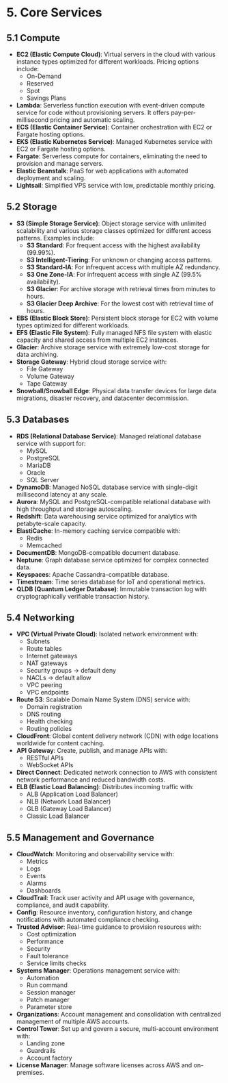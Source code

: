 # 5. Core Services

## 5.1 Compute
- **EC2 (Elastic Compute Cloud)**: Virtual servers in the cloud with various instance types optimized for different workloads. Pricing options include:
  - On-Demand
  - Reserved
  - Spot
  - Savings Plans
- **Lambda**: Serverless function execution with event-driven compute service for code without provisioning servers. It offers pay-per-millisecond pricing and automatic scaling.
- **ECS (Elastic Container Service)**: Container orchestration with EC2 or Fargate hosting options.
- **EKS (Elastic Kubernetes Service)**: Managed Kubernetes service with EC2 or Fargate hosting options.
- **Fargate**: Serverless compute for containers, eliminating the need to provision and manage servers.
- **Elastic Beanstalk**: PaaS for web applications with automated deployment and scaling.
- **Lightsail**: Simplified VPS service with low, predictable monthly pricing.

## 5.2 Storage
- **S3 (Simple Storage Service)**: Object storage service with unlimited scalability and various storage classes optimized for different access patterns. Examples include:
  - **S3 Standard**: For frequent access with the highest availability (99.99%).
  - **S3 Intelligent-Tiering**: For unknown or changing access patterns.
  - **S3 Standard-IA**: For infrequent access with multiple AZ redundancy.
  - **S3 One Zone-IA**: For infrequent access with single AZ (99.5% availability).
  - **S3 Glacier**: For archive storage with retrieval times from minutes to hours.
  - **S3 Glacier Deep Archive**: For the lowest cost with retrieval time of hours.
- **EBS (Elastic Block Store)**: Persistent block storage for EC2 with volume types optimized for different workloads.
- **EFS (Elastic File System)**: Fully managed NFS file system with elastic capacity and shared access from multiple EC2 instances.
- **Glacier**: Archive storage service with extremely low-cost storage for data archiving.
- **Storage Gateway**: Hybrid cloud storage service with:
  - File Gateway
  - Volume Gateway
  - Tape Gateway
- **Snowball/Snowball Edge**: Physical data transfer devices for large data migrations, disaster recovery, and datacenter decommission.

## 5.3 Databases
- **RDS (Relational Database Service)**: Managed relational database service with support for:
  - MySQL
  - PostgreSQL
  - MariaDB
  - Oracle
  - SQL Server
- **DynamoDB**: Managed NoSQL database service with single-digit millisecond latency at any scale.
- **Aurora**: MySQL and PostgreSQL-compatible relational database with high throughput and storage autoscaling.
- **Redshift**: Data warehousing service optimized for analytics with petabyte-scale capacity.
- **ElastiCache**: In-memory caching service compatible with:
  - Redis
  - Memcached
- **DocumentDB**: MongoDB-compatible document database.
- **Neptune**: Graph database service optimized for complex connected data.
- **Keyspaces**: Apache Cassandra-compatible database.
- **Timestream**: Time series database for IoT and operational metrics.
- **QLDB (Quantum Ledger Database)**: Immutable transaction log with cryptographically verifiable transaction history.

## 5.4 Networking
- **VPC (Virtual Private Cloud)**: Isolated network environment with:
  - Subnets
  - Route tables
  - Internet gateways
  - NAT gateways
  - Security groups -> default deny
  - NACLs -> default allow
  - VPC peering
  - VPC endpoints
- **Route 53**: Scalable Domain Name System (DNS) service with:
  - Domain registration
  - DNS routing
  - Health checking
  - Routing policies
- **CloudFront**: Global content delivery network (CDN) with edge locations worldwide for content caching.
- **API Gateway**: Create, publish, and manage APIs with:
  - RESTful APIs
  - WebSocket APIs
- **Direct Connect**: Dedicated network connection to AWS with consistent network performance and reduced bandwidth costs.
- **ELB (Elastic Load Balancing)**: Distributes incoming traffic with:
  - ALB (Application Load Balancer)
  - NLB (Network Load Balancer)
  - GLB (Gateway Load Balancer)
  - Classic Load Balancer

## 5.5 Management and Governance
- **CloudWatch**: Monitoring and observability service with:
  - Metrics
  - Logs
  - Events
  - Alarms
  - Dashboards
- **CloudTrail**: Track user activity and API usage with governance, compliance, and audit capability.
- **Config**: Resource inventory, configuration history, and change notifications with automated compliance checking.
- **Trusted Advisor**: Real-time guidance to provision resources with:
  - Cost optimization
  - Performance
  - Security
  - Fault tolerance
  - Service limits checks
- **Systems Manager**: Operations management service with:
  - Automation
  - Run command
  - Session manager
  - Patch manager
  - Parameter store
- **Organizations**: Account management and consolidation with centralized management of multiple AWS accounts.
- **Control Tower**: Set up and govern a secure, multi-account environment with:
  - Landing zone
  - Guardrails
  - Account factory
- **License Manager**: Manage software licenses across AWS and on-premises.
